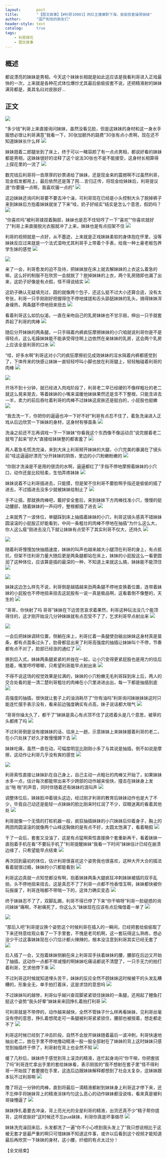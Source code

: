 ```yaml
---
layout:       post
title:        "【图文故事】【#利哥10001】网红主播兼职下海，偷偷拔套操哭妹妹"
author:       "国产和他的朋友们"
header-style: text
catalog:      true
tags:
    - 利哥探花
    - 图文故事
---
```


## 概述

都说漂亮的妹妹是男相，今天这个妹妹长相就是如此这应该是我看利哥进入正戏最快的一次，上来就是各种花式体位爆炒尤其最后偷偷拔套不说，还把精液射的妹妹满背都是，美其名曰对皮肤好...

## 正文

![](https://pj.oz0ays.app/tupian/forum/202411/29/163340kdn07njjx4gg4wax.gif)

“多少钱”利哥上来直接询问妹妹，虽然没看见脸，但是这妹妹的身材和这一身水手服想必很让利哥满意“我看一下，30张加额外的路费”30张有点小贵啊，现在还不知道妹妹长什么样
![](https://pj.oz0ays.app/tupian/forum/202411/29/163344zdxk6lc72nl739zy.gif)

妹妹翘着二郎腿坐到了床上，终于可以一睹容颜了有一点点男相，都说好看的妹妹都是男相，这妹妹很好的诠释了这个说法30张也不是不能接受，这身材长相算得上探花里的一流了
![](https://pj.oz0ays.app/tupian/forum/202411/29/163346hm1kbpzmtqbm7g3q.gif)

数完钱后利哥将一沓厚厚的钞票递给了妹妹，还是现金来的震撼啊不过虽然利哥，现金假发都用上，最后依然还是落了网....言归正传，将现金给妹妹后，利哥提议道“你要骚一点啊，我喜欢骚一点的”
![](https://pj.oz0ays.app/tupian/forum/202411/29/163349uztj45d1ij1zt91t.gif)

这边妹妹还询问利哥要不要去冲个澡，可利哥现在已经是小头控制大头了脱掉裤子来到妹妹后方抱着妹妹就坐了下来“哇，奶子好结实”结实是怎么个意思，假奶吗？
![](https://pj.oz0ays.app/tupian/forum/202411/29/163352o66axxfsqqdzd46x.gif)

“你喜欢吗”被利哥揉捏着胸部，妹妹也是忍不住轻哼了一下“喜欢”“你喜欢就好了”利哥上来直接脱光衣服就冲了上来，妹妹也是有点招架不住
![](https://pj.oz0ays.app/tupian/forum/202411/29/163354hf3fyxtfhxjkyx3i.gif)

利哥的视频就是一点好，从不墨迹，上来就是正戏妹妹柔软的身体抱在怀里，没等妹妹反应过来就是一个法式湿吻尤其利哥手上带着个手表，给我一种土豪老板包养学生妹的感觉
![](https://pj.oz0ays.app/tupian/forum/202411/29/163356g8cv431a22cyq04d.gif)

![](https://pj.oz0ays.app/tupian/forum/202411/29/163358f8vg5xwvgtnkx9x3.gif)

亲了一会，利哥愈发的迫不及待，把妹妹放在床上就去解妹妹的上衣这么着急的嘛，这么好的制服不在欣赏一会就脱了？脱掉妹妹的上衣，两个乳房随即也漏了出来，这奶子好像是有点假，怪不得说结实
![](https://pj.oz0ays.app/tupian/forum/202411/29/163359cnj33xx3xsbez9l4.gif)

这奶子确认无疑填充过，圆的就像两个包子，还这么挺不过大小还算合适，没有太夸张，利哥一只手刚刚好把握得住不停地揉搓和舌头舔舐妹妹的乳头，搞得妹妹浑身燥热，两条腿不停地扭来扭去
![](https://pj.oz0ays.app/tupian/forum/202411/29/163400eegd4er9ewczjvtw.gif)

看着利哥这么如饥似渴，一直在亲吻自己的乳房妹妹也不甘示弱，伸出一只手就套弄起了利哥的肉棒
![](https://pj.oz0ays.app/tupian/forum/202411/29/163402yn5bvfai7anbfkdt.gif)

随后分开妹妹的两条腿，一只手隔着内裤疯狂摩擦妹妹的小穴咱就说利哥你是不是得轻点，这么毛躁妹妹能不能承受得住啊上边依然在亲妹妹的乳房，这会两个乳房上应该全是利哥的口水
![](https://pj.oz0ays.app/tupian/forum/202411/29/163404kklodvk7vzlikflz.gif)

“哇，好多水啊”利哥这对小穴的疯狂摩擦初见成效妹妹的淫水隔着内裤都感觉到了，下体传来的快感让妹妹一直轻轻哼叫小脚也放在利哥腿上，轻轻触碰着利哥的肉棒
![](https://pj.oz0ays.app/tupian/forum/202411/29/163407z4ghddcanscznx6r.gif)

![](https://pj.oz0ays.app/tupian/forum/202411/29/163409h6c0rytnef66ebic.gif)

开场不到十分钟，就已经进入肉戏阶段了，利哥老二早已经硬的不像样粗壮的老二就这么晃来晃去，等着妹妹的小嘴来温暖他妹妹果然还是含不下整根，只能含进去一半，卖力的前后吞吐着利哥的肉棒不过妹妹这皮肤还是挺白的，小屁股也挺嫩
![](https://pj.oz0ays.app/tupian/forum/202411/29/163412enj22d96q5dtjce1.gif)

“我去洗一下，你把你的逼逼也冲一下好不好”利哥有点忍不住了，着急洗澡进入正戏从后边欣赏一下妹妹的身材，这身材有够苗条
![](https://pj.oz0ays.app/tupian/forum/202411/29/163416vhhgywvcclusgzyc.gif)

洗澡之前还不忘再调戏一下一下妹妹“你看我这个东西像不像运动员”说完握着老二就甩了起来“好大”直接给妹妹整的都害羞了
![](https://pj.oz0ays.app/tupian/forum/202411/29/163419ne8cc8a2edhn8dfd.gif)

两人着急毛慌洗完澡，来到大床上利哥掰开妹妹的大腿，小穴完美的暴漏在了镜头前“哇这逼逼好漂亮”分开妹妹的阴唇，里边的小穴粉嫩粉嫩的
![](https://pj.oz0ays.app/tupian/forum/202411/29/163422kkxxokqum5z67ouu.gif)

“你刚才洗澡是不是用的很烫的水啊，逼逼都红了”手指不停地摩擦着妹妹的小穴口，动作还是比较轻柔，生怕弄疼妹妹
![](https://pj.oz0ays.app/tupian/forum/202411/29/163424hy8cuugpiy38gpb9.gif)

妹妹说着不让利哥插进去，只能摸，但是架不住利哥不要脸啊手指还是偷偷的插了进去，不过插进去没多少就被妹妹给制止了
![](https://pj.oz0ays.app/tupian/forum/202411/29/163428wld97ssgoposcdav.gif)

手不让插，那就换肉棒吧，戴好安全套后，来到妹妹下方肉棒找准小穴，慢慢的挺动腰部，随着妹妹的一声闷哼，整根都插了进去
![](https://pj.oz0ays.app/tupian/forum/202411/29/163431nsmqs6c4xzq919c6.gif)

上来就秀了一波体位，单腿踩到床上抽插着妹妹的小穴，利哥这镜头感真不错妹妹圆滚滚的小屁股正好能看到，中间一条粗壮的肉棒不停地在抽插“为什么这么大，你人这么瘦”刚进去没几下就让妹妹有点受不了其实利哥不仅大，还持久
![](https://pj.oz0ays.app/tupian/forum/202411/29/163433hm2m6zin6o3m6zng.gif)

![](https://pj.oz0ays.app/tupian/forum/202411/29/163435bnvc0nnssszsrzcr.gif)

随着利哥慢慢加快抽插速度，妹妹的叫声也越来越大小腿顶在利哥的身上，有点抵抗，但架不住利哥力量大随后更是两条腿都站在床上，妹妹的小屁股这么一看更圆润了这种体位，应该算是插的最深的一种，不知道上来就这么搞，妹妹能不能顶住
![](https://pj.oz0ays.app/tupian/forum/202411/29/163438cyki3dxzg77r7x7i.gif)

![](https://pj.oz0ays.app/tupian/forum/202411/29/163443hiupgpo968oii8pz.gif)

妹妹这边怎么样先不说，利哥倒是越插越来劲两条腿不停地变换着位置，连带着妹妹的小屁股也不停地扭来扭去这屁股有一说一真是极品啊，这看着倒不像整的，天生的
![](https://pj.oz0ays.app/tupian/forum/202411/29/163445pg7g9w7wc6k97puu.gif)

“哥哥，你快射了吗 哥哥”妹妹在下边苦苦哀求着果然，利哥这种玩法没几个能顶得住的，这才刚开始没几分钟妹妹就有点忍受不了了，乞求利哥早点射出来
![](https://pj.oz0ays.app/tupian/forum/202411/29/163449e29yhj721yhy429h.gif)

![](https://pj.oz0ays.app/tupian/forum/202411/29/163452qheia1hj30h3j0oh.gif)

一会后把妹妹调转位置，侧躺在床上，利哥扛着一条腿使劲输出妹妹这身材真是苗条，都有点苗条过头了，肋骨都显出来了利哥高强度的抽插让妹妹叫个不停，节奏都有点不对了，脸部已经涨的通红了
![](https://pj.oz0ays.app/tupian/forum/202411/29/163455ep2mlz23p97nnz7s.gif)

换到后入式，妹妹两条腿紧紧的并拢在一起，让小穴变得更紧屁股也是用力的往后翘着，嘴里哼哼唧唧，只希望利哥能早点射出来
![](https://pj.oz0ays.app/tupian/forum/202411/29/163458qmyl14ttxy6yzivl.gif)

不得不说这场的视觉效果是拉满的，妹妹的小穴粉嫩无毛利哥踩到床上后，两人的交合处看的是一清二楚利哥粗壮的肉棒在小穴里进进出出，每一下都是抽插到底
![](https://pj.oz0ays.app/tupian/forum/202411/29/163501zui7himih2qhwu95.gif)

高强度的抽插，很快就让套子上的油消耗尽了“你有油吗”利哥询问妹妹妹妹这时只能连忙摆手表示没有，看来前边强度确实有点高，妹子说话都大喘气
![](https://pj.oz0ays.app/tupian/forum/202411/29/163504mcqtzzzqj573f55w.gif)

“哥哥你操太久了，都干了”妹妹是真心有点顶不住了这捂着头是几个意思，被草的头都疼了吗
![](https://pj.oz0ays.app/tupian/forum/202411/29/163506uip54kvg1epw9jk6.gif)

不过利哥倒是没有接妹妹的话，往床上一趟，示意妹妹上来妹妹握着利哥的老二，在小穴处抹了好久才敢慢慢蹲下去
![](https://pj.oz0ays.app/tupian/forum/202411/29/163508v2br15eyez5rrzzs.gif)

妹妹吃痛，虽然一直在动，可幅度明显比刚刚小多了与其说是抽插，倒不如说是摩擦，这动作让利哥几乎没有爽的感觉
![](https://pj.oz0ays.app/tupian/forum/202411/29/163509lgdl6dlttz3enocd.gif)

![](https://pj.oz0ays.app/tupian/forum/202411/29/163512hx7ww5cll3fzt08f.gif)

利哥索性直接让妹妹趴在自己身上，自己主动一点粗壮的肉棒又开始了，如果妹妹水多一点，估计每次都能带出来不少跨部的动作越来愉快，撞击在妹妹身上发出“啪 啪”的声音，同时伴随着还有妹妹的浪叫声
![](https://pj.oz0ays.app/tupian/forum/202411/29/163515bo750k7xxhoi247w.gif)

调整体位后，妹妹脸冲着镜头这边，经过刚才利哥的教育后妹妹动作也是大了不少，毕竟自己动还是能轻一点妹妹的脸比刚来时红润了不少，双眼迷离的看着其他处
![](https://pj.oz0ays.app/tupian/forum/202411/29/163517aesog65x6cq7el5g.gif)

利哥就像一个无情的打桩机器一般，疯狂抽插妹妹的小穴妹妹后仰着身子，胸上的两团肉圆滚滚的就像两个山峰这胸做的是有点不好，太圆太饱满了，看着略假
![](https://pj.oz0ays.app/tupian/forum/202411/29/163520srnpmw4994v5pn99.gif)

干了一会后，套套又没油了，这是有点猛啊索性直接换个套重新再干，看着妹妹一直抱着手机在看“不要玩手机了”利哥提醒妹妹“我看一下时间”妹妹估计已经在崩溃边缘了，只希望能早点结束
![](https://pj.oz0ays.app/tupian/forum/202411/29/163523fgy4gcga0ymyzcdo.gif)

再次回到最初的体位，估计利哥很喜欢这个姿势我也很喜欢，这种大开大合的插法看着就很过瘾，妹妹的小穴都能看到
![](https://pj.oz0ays.app/tupian/forum/202411/29/163527gcin09ktd9kw30d0.gif)

利哥这边真就一点知觉都没有啊，抱着妹妹两条大腿疯狂冲刺妹妹被插的双手乱拍，头不停地扭来扭去，这是真忍不了了利哥一点都不怜香惜玉啊，妹妹都快被你玩报废了，利哥连喘都不带喘一下的，这体力确实变态
![](https://pj.oz0ays.app/tupian/forum/202411/29/163531zkjvgotttfrktzmr.gif)

终于妹妹忍不了了，双脚乱踢，利哥不得已停了下来“你干嘛呀”利哥一脸疑惑的询问妹妹“痛啊，不射痛死了，你这么久”妹妹现在应该有点后悔借着一单了
![](https://pj.oz0ays.app/tupian/forum/202411/29/163549rp0tptlz0wy5pe5i.gif)

![](https://pj.oz0ays.app/tupian/forum/202411/29/163534vidm79daaki8omuk.gif)

“那后入吧”利哥提议换个姿势这个时候利哥在插入的一瞬间，已经把套给偷偷取了下来还特意给观众看了一下手里套，不愧是老司机啊，这一套玩得这么熟练，想必没少干过这事妹妹现在小穴估计都火辣辣的，根本没注意到利哥其实已经无套了
![](https://pj.oz0ays.app/tupian/forum/202411/29/163536abwo6ixixixkzu5o.gif)

后入插了一会，又抱着妹妹侧躺在床上利哥双手扶着妹妹的腰，腰部在后边又开始了抽插，这动作一点都不带减慢的啊妹妹吃痛话都说不清楚了，一只手无力的拍打着利哥，乞求他停下来
![](https://pj.oz0ays.app/tupian/forum/202411/29/163538v7z5f7xp4mt5676p.gif)

不过利哥这时候就知道埋头苦干，妹妹的反应全然不顾妹妹这时候被干的头发乱糟糟的，形象全无，单手拍打着床，这是求饶的意思吗
![](https://pj.oz0ays.app/tupian/forum/202411/29/163541su5tiut1ix1441rj.gif)

不过妹妹叫的越惨，利哥似乎越兴奋双脚紧紧锁住妹妹的一条腿，还用起了鲤鱼打挺这个姿势“我头好晕”妹妹来来回挣扎着拍打利哥
![](https://pj.oz0ays.app/tupian/forum/202411/29/163543fiii313widv123vm.gif)

可利哥就是不带停的，动作越来越快，全然不管妹子什么样再看妹妹，见利哥丝毫没有停的意思，挣扎着想爬走可一条腿被利哥紧紧锁住，腰部也被按着，想走都走不了
![](https://pj.oz0ays.app/tupian/forum/202411/29/163552ma98eh9196e351gb.gif)

利哥这时候已经到了冲击阶段，自然不会放开妹妹随着最后一波冲刺，利哥快速地抽出老二，放在手里不停地撸动精液一股一股全部射在了妹妹的背上这时妹妹只感觉到抽插终于停了，利哥射在背上也全然不知
![](https://pj.oz0ays.app/tupian/forum/202411/29/163555e00zll0b81x959ol.gif)

缓了几秒后，妹妹终于感觉到背上滚烫的精液，连忙起身询问“你干嘛，你把套拔了吗”利哥连忙拿出手里的套给妹妹看，表示刚拔的“我不想射在套子里”怪不得利哥一开始拔了套要握在手里，这连后边跟妹妹解释都想到了社会太复杂，这妹妹跟本玩不过利哥啊
![](https://pj.oz0ays.app/tupian/forum/202411/29/163557z1znv21nn17tpx1r.gif)

撸了将近一分钟的肉棒，直到将最后一滴精液都射到妹妹身上利哥这才停下来，还不忘伸手将妹妹背上的精液涂抹均匀这么恶心的动作妹妹都没说啥，看来真是被利哥操懵逼了
![](https://pj.oz0ays.app/tupian/forum/202411/29/163559ctixxid6whhhmqfx.gif)

妹妹挣扎着要去冲澡，背上亮光光的全是利哥的精液，出货还真不少“精子帮你搓背，这样皮肤好”这时候还不忘pua妹妹，利哥你真是坏事做尽
![](https://pj.oz0ays.app/tupian/forum/202411/29/163601qrbcjub1ycjcwvub.gif)

妹妹洗完澡回来后，头发都洗了一遍“你不小心喷到我头发上了”我只想说相比于这被无套才是最严重的啊只可惜妹妹不知道这件事，或许以后看到这个视频才能知道最后再欣赏一下妹妹的身材，这小腰，纤细的有点太过分！

【全文结束】